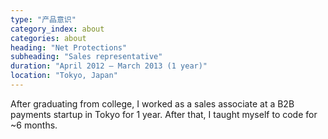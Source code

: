 ```yaml
---
type: "产品意识"
category_index: about
categories: about
heading: "Net Protections"
subheading: "Sales representative"
duration: "April 2012 – March 2013 (1 year)"
location: "Tokyo, Japan"
---
```


After graduating from college, I worked as a sales associate at a B2B payments startup in Tokyo for 1 year. After that, I taught myself to code for ~6 months.
